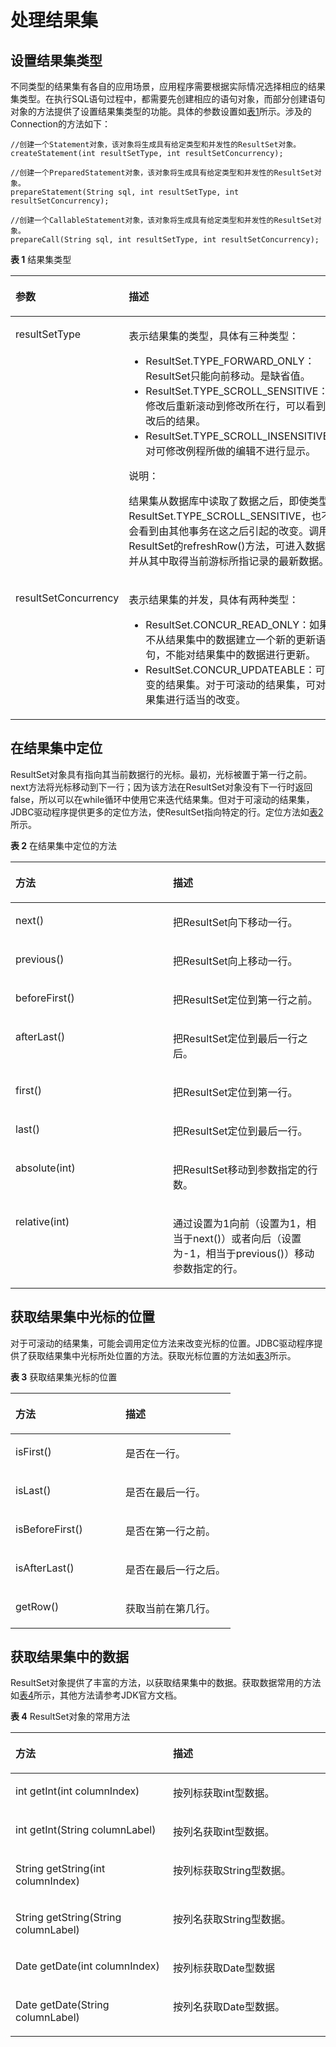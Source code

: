 # 处理结果集<a name="ZH-CN_TOPIC_0289900954"></a>

## 设置结果集类型<a name="zh-cn_topic_0283136621_zh-cn_topic_0237120384_zh-cn_topic_0213179150_zh-cn_topic_0189250321_zh-cn_topic_0059778370_s93cc9b6475b04b76815b70162d174374"></a>

不同类型的结果集有各自的应用场景，应用程序需要根据实际情况选择相应的结果集类型。在执行SQL语句过程中，都需要先创建相应的语句对象，而部分创建语句对象的方法提供了设置结果集类型的功能。具体的参数设置如[表1](#zh-cn_topic_0283136621_zh-cn_topic_0237120384_zh-cn_topic_0213179150_zh-cn_topic_0189250321_zh-cn_topic_0059778370_t600ecae93052471d819154e0f14d8fc3)所示。涉及的Connection的方法如下：

```
//创建一个Statement对象，该对象将生成具有给定类型和并发性的ResultSet对象。
createStatement(int resultSetType, int resultSetConcurrency);

//创建一个PreparedStatement对象，该对象将生成具有给定类型和并发性的ResultSet对象。
prepareStatement(String sql, int resultSetType, int resultSetConcurrency);

//创建一个CallableStatement对象，该对象将生成具有给定类型和并发性的ResultSet对象。
prepareCall(String sql, int resultSetType, int resultSetConcurrency);
```

**表 1**  结果集类型

<a name="zh-cn_topic_0283136621_zh-cn_topic_0237120384_zh-cn_topic_0213179150_zh-cn_topic_0189250321_zh-cn_topic_0059778370_t600ecae93052471d819154e0f14d8fc3"></a>
<table><thead align="left"><tr id="zh-cn_topic_0283136621_zh-cn_topic_0237120384_zh-cn_topic_0213179150_zh-cn_topic_0189250321_zh-cn_topic_0059778370_r7b4a3ec331814e1381971711160beda8"><th class="cellrowborder" valign="top" width="27.339999999999996%" id="mcps1.2.3.1.1"><p id="zh-cn_topic_0283136621_zh-cn_topic_0237120384_zh-cn_topic_0213179150_zh-cn_topic_0189250321_zh-cn_topic_0059778370_a4329bfe9229547ccb9cfa29f7dce0a1a"><a name="zh-cn_topic_0283136621_zh-cn_topic_0237120384_zh-cn_topic_0213179150_zh-cn_topic_0189250321_zh-cn_topic_0059778370_a4329bfe9229547ccb9cfa29f7dce0a1a"></a><a name="zh-cn_topic_0283136621_zh-cn_topic_0237120384_zh-cn_topic_0213179150_zh-cn_topic_0189250321_zh-cn_topic_0059778370_a4329bfe9229547ccb9cfa29f7dce0a1a"></a>参数</p>
</th>
<th class="cellrowborder" valign="top" width="72.66%" id="mcps1.2.3.1.2"><p id="zh-cn_topic_0283136621_zh-cn_topic_0237120384_zh-cn_topic_0213179150_zh-cn_topic_0189250321_zh-cn_topic_0059778370_ab17f8305261c40d48000b1b5d764b536"><a name="zh-cn_topic_0283136621_zh-cn_topic_0237120384_zh-cn_topic_0213179150_zh-cn_topic_0189250321_zh-cn_topic_0059778370_ab17f8305261c40d48000b1b5d764b536"></a><a name="zh-cn_topic_0283136621_zh-cn_topic_0237120384_zh-cn_topic_0213179150_zh-cn_topic_0189250321_zh-cn_topic_0059778370_ab17f8305261c40d48000b1b5d764b536"></a>描述</p>
</th>
</tr>
</thead>
<tbody><tr id="zh-cn_topic_0283136621_zh-cn_topic_0237120384_zh-cn_topic_0213179150_zh-cn_topic_0189250321_zh-cn_topic_0059778370_r328d9beaf4fe43f1a178a1a8377d85bd"><td class="cellrowborder" valign="top" width="27.339999999999996%" headers="mcps1.2.3.1.1 "><p id="zh-cn_topic_0283136621_zh-cn_topic_0237120384_zh-cn_topic_0213179150_zh-cn_topic_0189250321_zh-cn_topic_0059778370_a4ee7895a074547779a13df1729b67212"><a name="zh-cn_topic_0283136621_zh-cn_topic_0237120384_zh-cn_topic_0213179150_zh-cn_topic_0189250321_zh-cn_topic_0059778370_a4ee7895a074547779a13df1729b67212"></a><a name="zh-cn_topic_0283136621_zh-cn_topic_0237120384_zh-cn_topic_0213179150_zh-cn_topic_0189250321_zh-cn_topic_0059778370_a4ee7895a074547779a13df1729b67212"></a>resultSetType</p>
</td>
<td class="cellrowborder" valign="top" width="72.66%" headers="mcps1.2.3.1.2 "><p id="zh-cn_topic_0283136621_zh-cn_topic_0237120384_zh-cn_topic_0213179150_zh-cn_topic_0189250321_zh-cn_topic_0059778370_a85c680e5080f4f6bbdfde169527811d8"><a name="zh-cn_topic_0283136621_zh-cn_topic_0237120384_zh-cn_topic_0213179150_zh-cn_topic_0189250321_zh-cn_topic_0059778370_a85c680e5080f4f6bbdfde169527811d8"></a><a name="zh-cn_topic_0283136621_zh-cn_topic_0237120384_zh-cn_topic_0213179150_zh-cn_topic_0189250321_zh-cn_topic_0059778370_a85c680e5080f4f6bbdfde169527811d8"></a>表示结果集的类型，具体有三种类型：</p>
<a name="zh-cn_topic_0283136621_zh-cn_topic_0237120384_zh-cn_topic_0213179150_zh-cn_topic_0189250321_zh-cn_topic_0059778370_u8cad86b9555240d88a83bccc73342f6c"></a><a name="zh-cn_topic_0283136621_zh-cn_topic_0237120384_zh-cn_topic_0213179150_zh-cn_topic_0189250321_zh-cn_topic_0059778370_u8cad86b9555240d88a83bccc73342f6c"></a><ul id="zh-cn_topic_0283136621_zh-cn_topic_0237120384_zh-cn_topic_0213179150_zh-cn_topic_0189250321_zh-cn_topic_0059778370_u8cad86b9555240d88a83bccc73342f6c"><li>ResultSet.TYPE_FORWARD_ONLY：ResultSet只能向前移动。是缺省值。</li><li>ResultSet.TYPE_SCROLL_SENSITIVE：在修改后重新滚动到修改所在行，可以看到修改后的结果。</li><li>ResultSet.TYPE_SCROLL_INSENSITIVE：对可修改例程所做的编辑不进行显示。</li></ul>
<div class="note" id="zh-cn_topic_0283136621_zh-cn_topic_0237120384_zh-cn_topic_0213179150_zh-cn_topic_0189250321_zh-cn_topic_0059778370_n000b163e08a44190b9b2a1cf1f178d6f"><a name="zh-cn_topic_0283136621_zh-cn_topic_0237120384_zh-cn_topic_0213179150_zh-cn_topic_0189250321_zh-cn_topic_0059778370_n000b163e08a44190b9b2a1cf1f178d6f"></a><a name="zh-cn_topic_0283136621_zh-cn_topic_0237120384_zh-cn_topic_0213179150_zh-cn_topic_0189250321_zh-cn_topic_0059778370_n000b163e08a44190b9b2a1cf1f178d6f"></a><span class="notetitle"> 说明： </span><div class="notebody"><p id="zh-cn_topic_0283136621_zh-cn_topic_0237120384_zh-cn_topic_0213179150_zh-cn_topic_0189250321_zh-cn_topic_0059778370_ae2f5d58718f24e80b1fcc782c40787d6"><a name="zh-cn_topic_0283136621_zh-cn_topic_0237120384_zh-cn_topic_0213179150_zh-cn_topic_0189250321_zh-cn_topic_0059778370_ae2f5d58718f24e80b1fcc782c40787d6"></a><a name="zh-cn_topic_0283136621_zh-cn_topic_0237120384_zh-cn_topic_0213179150_zh-cn_topic_0189250321_zh-cn_topic_0059778370_ae2f5d58718f24e80b1fcc782c40787d6"></a>结果集从数据库中读取了数据之后，即使类型是ResultSet.TYPE_SCROLL_SENSITIVE，也不会看到由其他事务在这之后引起的改变。调用ResultSet的refreshRow()方法，可进入数据库并从其中取得当前游标所指记录的最新数据。</p>
</div></div>
</td>
</tr>
<tr id="zh-cn_topic_0283136621_zh-cn_topic_0237120384_zh-cn_topic_0213179150_zh-cn_topic_0189250321_zh-cn_topic_0059778370_rca72633e28324d0b9715d046cc567f48"><td class="cellrowborder" valign="top" width="27.339999999999996%" headers="mcps1.2.3.1.1 "><p id="zh-cn_topic_0283136621_zh-cn_topic_0237120384_zh-cn_topic_0213179150_zh-cn_topic_0189250321_zh-cn_topic_0059778370_aa34678a38d3e44118f9e6bed93bc9e47"><a name="zh-cn_topic_0283136621_zh-cn_topic_0237120384_zh-cn_topic_0213179150_zh-cn_topic_0189250321_zh-cn_topic_0059778370_aa34678a38d3e44118f9e6bed93bc9e47"></a><a name="zh-cn_topic_0283136621_zh-cn_topic_0237120384_zh-cn_topic_0213179150_zh-cn_topic_0189250321_zh-cn_topic_0059778370_aa34678a38d3e44118f9e6bed93bc9e47"></a>resultSetConcurrency</p>
</td>
<td class="cellrowborder" valign="top" width="72.66%" headers="mcps1.2.3.1.2 "><p id="zh-cn_topic_0283136621_zh-cn_topic_0237120384_zh-cn_topic_0213179150_zh-cn_topic_0189250321_zh-cn_topic_0059778370_ae57df2aca96e4274942f16168f50140a"><a name="zh-cn_topic_0283136621_zh-cn_topic_0237120384_zh-cn_topic_0213179150_zh-cn_topic_0189250321_zh-cn_topic_0059778370_ae57df2aca96e4274942f16168f50140a"></a><a name="zh-cn_topic_0283136621_zh-cn_topic_0237120384_zh-cn_topic_0213179150_zh-cn_topic_0189250321_zh-cn_topic_0059778370_ae57df2aca96e4274942f16168f50140a"></a>表示结果集的并发，具体有两种类型：</p>
<a name="zh-cn_topic_0283136621_zh-cn_topic_0237120384_zh-cn_topic_0213179150_zh-cn_topic_0189250321_zh-cn_topic_0059778370_ue5a637db261d41b0bca3f1668c8dfcc6"></a><a name="zh-cn_topic_0283136621_zh-cn_topic_0237120384_zh-cn_topic_0213179150_zh-cn_topic_0189250321_zh-cn_topic_0059778370_ue5a637db261d41b0bca3f1668c8dfcc6"></a><ul id="zh-cn_topic_0283136621_zh-cn_topic_0237120384_zh-cn_topic_0213179150_zh-cn_topic_0189250321_zh-cn_topic_0059778370_ue5a637db261d41b0bca3f1668c8dfcc6"><li>ResultSet.CONCUR_READ_ONLY：如果不从结果集中的数据建立一个新的更新语句，不能对结果集中的数据进行更新。</li><li>ResultSet.CONCUR_UPDATEABLE：可改变的结果集。对于可滚动的结果集，可对结果集进行适当的改变。</li></ul>
</td>
</tr>
</tbody>
</table>

## 在结果集中定位<a name="zh-cn_topic_0283136621_zh-cn_topic_0237120384_zh-cn_topic_0213179150_zh-cn_topic_0189250321_zh-cn_topic_0059778370_sceaee6e4a6464bf8929d3f5dea5360dc"></a>

ResultSet对象具有指向其当前数据行的光标。最初，光标被置于第一行之前。next方法将光标移动到下一行；因为该方法在ResultSet对象没有下一行时返回false，所以可以在while循环中使用它来迭代结果集。但对于可滚动的结果集，JDBC驱动程序提供更多的定位方法，使ResultSet指向特定的行。定位方法如[表2](#zh-cn_topic_0283136621_zh-cn_topic_0237120384_zh-cn_topic_0213179150_zh-cn_topic_0189250321_zh-cn_topic_0059778370_t0e427b4d1b1f4d67899fac4ad3df1049)所示。

**表 2**  在结果集中定位的方法

<a name="zh-cn_topic_0283136621_zh-cn_topic_0237120384_zh-cn_topic_0213179150_zh-cn_topic_0189250321_zh-cn_topic_0059778370_t0e427b4d1b1f4d67899fac4ad3df1049"></a>
<table><thead align="left"><tr id="zh-cn_topic_0283136621_zh-cn_topic_0237120384_zh-cn_topic_0213179150_zh-cn_topic_0189250321_zh-cn_topic_0059778370_r17a9962cecb544b9b8c6a8cd81c6915c"><th class="cellrowborder" valign="top" width="50%" id="mcps1.2.3.1.1"><p id="zh-cn_topic_0283136621_zh-cn_topic_0237120384_zh-cn_topic_0213179150_zh-cn_topic_0189250321_zh-cn_topic_0059778370_a109e4abb3fc3452d8fb164d41f64584f"><a name="zh-cn_topic_0283136621_zh-cn_topic_0237120384_zh-cn_topic_0213179150_zh-cn_topic_0189250321_zh-cn_topic_0059778370_a109e4abb3fc3452d8fb164d41f64584f"></a><a name="zh-cn_topic_0283136621_zh-cn_topic_0237120384_zh-cn_topic_0213179150_zh-cn_topic_0189250321_zh-cn_topic_0059778370_a109e4abb3fc3452d8fb164d41f64584f"></a>方法</p>
</th>
<th class="cellrowborder" valign="top" width="50%" id="mcps1.2.3.1.2"><p id="zh-cn_topic_0283136621_zh-cn_topic_0237120384_zh-cn_topic_0213179150_zh-cn_topic_0189250321_zh-cn_topic_0059778370_a82e1d80b4d6a4b04a38690af4197abee"><a name="zh-cn_topic_0283136621_zh-cn_topic_0237120384_zh-cn_topic_0213179150_zh-cn_topic_0189250321_zh-cn_topic_0059778370_a82e1d80b4d6a4b04a38690af4197abee"></a><a name="zh-cn_topic_0283136621_zh-cn_topic_0237120384_zh-cn_topic_0213179150_zh-cn_topic_0189250321_zh-cn_topic_0059778370_a82e1d80b4d6a4b04a38690af4197abee"></a>描述</p>
</th>
</tr>
</thead>
<tbody><tr id="zh-cn_topic_0283136621_zh-cn_topic_0237120384_zh-cn_topic_0213179150_zh-cn_topic_0189250321_zh-cn_topic_0059778370_r6a00f2ad696c44ae9efb3b90dbb589c9"><td class="cellrowborder" valign="top" width="50%" headers="mcps1.2.3.1.1 "><p id="zh-cn_topic_0283136621_zh-cn_topic_0237120384_zh-cn_topic_0213179150_zh-cn_topic_0189250321_zh-cn_topic_0059778370_a6823265574f34f6c92cbd8a69745e174"><a name="zh-cn_topic_0283136621_zh-cn_topic_0237120384_zh-cn_topic_0213179150_zh-cn_topic_0189250321_zh-cn_topic_0059778370_a6823265574f34f6c92cbd8a69745e174"></a><a name="zh-cn_topic_0283136621_zh-cn_topic_0237120384_zh-cn_topic_0213179150_zh-cn_topic_0189250321_zh-cn_topic_0059778370_a6823265574f34f6c92cbd8a69745e174"></a>next()</p>
</td>
<td class="cellrowborder" valign="top" width="50%" headers="mcps1.2.3.1.2 "><p id="zh-cn_topic_0283136621_zh-cn_topic_0237120384_zh-cn_topic_0213179150_zh-cn_topic_0189250321_zh-cn_topic_0059778370_a4410f65ee1ae4ed4ad1cf233716a4929"><a name="zh-cn_topic_0283136621_zh-cn_topic_0237120384_zh-cn_topic_0213179150_zh-cn_topic_0189250321_zh-cn_topic_0059778370_a4410f65ee1ae4ed4ad1cf233716a4929"></a><a name="zh-cn_topic_0283136621_zh-cn_topic_0237120384_zh-cn_topic_0213179150_zh-cn_topic_0189250321_zh-cn_topic_0059778370_a4410f65ee1ae4ed4ad1cf233716a4929"></a>把ResultSet向下移动一行。</p>
</td>
</tr>
<tr id="zh-cn_topic_0283136621_zh-cn_topic_0237120384_zh-cn_topic_0213179150_zh-cn_topic_0189250321_zh-cn_topic_0059778370_r10b1945377754bbba1671d812e863d11"><td class="cellrowborder" valign="top" width="50%" headers="mcps1.2.3.1.1 "><p id="zh-cn_topic_0283136621_zh-cn_topic_0237120384_zh-cn_topic_0213179150_zh-cn_topic_0189250321_zh-cn_topic_0059778370_a775789d5dc7f48e09bf3fac8ee035cc5"><a name="zh-cn_topic_0283136621_zh-cn_topic_0237120384_zh-cn_topic_0213179150_zh-cn_topic_0189250321_zh-cn_topic_0059778370_a775789d5dc7f48e09bf3fac8ee035cc5"></a><a name="zh-cn_topic_0283136621_zh-cn_topic_0237120384_zh-cn_topic_0213179150_zh-cn_topic_0189250321_zh-cn_topic_0059778370_a775789d5dc7f48e09bf3fac8ee035cc5"></a>previous()</p>
</td>
<td class="cellrowborder" valign="top" width="50%" headers="mcps1.2.3.1.2 "><p id="zh-cn_topic_0283136621_zh-cn_topic_0237120384_zh-cn_topic_0213179150_zh-cn_topic_0189250321_zh-cn_topic_0059778370_a5dde57f23f184622b500515eaacc5e12"><a name="zh-cn_topic_0283136621_zh-cn_topic_0237120384_zh-cn_topic_0213179150_zh-cn_topic_0189250321_zh-cn_topic_0059778370_a5dde57f23f184622b500515eaacc5e12"></a><a name="zh-cn_topic_0283136621_zh-cn_topic_0237120384_zh-cn_topic_0213179150_zh-cn_topic_0189250321_zh-cn_topic_0059778370_a5dde57f23f184622b500515eaacc5e12"></a>把ResultSet向上移动一行。</p>
</td>
</tr>
<tr id="zh-cn_topic_0283136621_zh-cn_topic_0237120384_zh-cn_topic_0213179150_zh-cn_topic_0189250321_zh-cn_topic_0059778370_r7ec40ce0cfb34fdf9da9e52087172f7a"><td class="cellrowborder" valign="top" width="50%" headers="mcps1.2.3.1.1 "><p id="zh-cn_topic_0283136621_zh-cn_topic_0237120384_zh-cn_topic_0213179150_zh-cn_topic_0189250321_zh-cn_topic_0059778370_aea52737ea6d444f583274fc848e19c9d"><a name="zh-cn_topic_0283136621_zh-cn_topic_0237120384_zh-cn_topic_0213179150_zh-cn_topic_0189250321_zh-cn_topic_0059778370_aea52737ea6d444f583274fc848e19c9d"></a><a name="zh-cn_topic_0283136621_zh-cn_topic_0237120384_zh-cn_topic_0213179150_zh-cn_topic_0189250321_zh-cn_topic_0059778370_aea52737ea6d444f583274fc848e19c9d"></a>beforeFirst()</p>
</td>
<td class="cellrowborder" valign="top" width="50%" headers="mcps1.2.3.1.2 "><p id="zh-cn_topic_0283136621_zh-cn_topic_0237120384_zh-cn_topic_0213179150_zh-cn_topic_0189250321_zh-cn_topic_0059778370_a7f6a354b3d4c493ea02276574982dbee"><a name="zh-cn_topic_0283136621_zh-cn_topic_0237120384_zh-cn_topic_0213179150_zh-cn_topic_0189250321_zh-cn_topic_0059778370_a7f6a354b3d4c493ea02276574982dbee"></a><a name="zh-cn_topic_0283136621_zh-cn_topic_0237120384_zh-cn_topic_0213179150_zh-cn_topic_0189250321_zh-cn_topic_0059778370_a7f6a354b3d4c493ea02276574982dbee"></a>把ResultSet定位到第一行之前。</p>
</td>
</tr>
<tr id="zh-cn_topic_0283136621_zh-cn_topic_0237120384_zh-cn_topic_0213179150_zh-cn_topic_0189250321_zh-cn_topic_0059778370_r5f1bfc550e6f439aa4ff65a1821e5a70"><td class="cellrowborder" valign="top" width="50%" headers="mcps1.2.3.1.1 "><p id="zh-cn_topic_0283136621_zh-cn_topic_0237120384_zh-cn_topic_0213179150_zh-cn_topic_0189250321_zh-cn_topic_0059778370_aea42a3f499c44098b9072cce33087f30"><a name="zh-cn_topic_0283136621_zh-cn_topic_0237120384_zh-cn_topic_0213179150_zh-cn_topic_0189250321_zh-cn_topic_0059778370_aea42a3f499c44098b9072cce33087f30"></a><a name="zh-cn_topic_0283136621_zh-cn_topic_0237120384_zh-cn_topic_0213179150_zh-cn_topic_0189250321_zh-cn_topic_0059778370_aea42a3f499c44098b9072cce33087f30"></a>afterLast()</p>
</td>
<td class="cellrowborder" valign="top" width="50%" headers="mcps1.2.3.1.2 "><p id="zh-cn_topic_0283136621_zh-cn_topic_0237120384_zh-cn_topic_0213179150_zh-cn_topic_0189250321_zh-cn_topic_0059778370_a8f8844c3bbaa4c6b96562280d511eab9"><a name="zh-cn_topic_0283136621_zh-cn_topic_0237120384_zh-cn_topic_0213179150_zh-cn_topic_0189250321_zh-cn_topic_0059778370_a8f8844c3bbaa4c6b96562280d511eab9"></a><a name="zh-cn_topic_0283136621_zh-cn_topic_0237120384_zh-cn_topic_0213179150_zh-cn_topic_0189250321_zh-cn_topic_0059778370_a8f8844c3bbaa4c6b96562280d511eab9"></a>把ResultSet定位到最后一行之后。</p>
</td>
</tr>
<tr id="zh-cn_topic_0283136621_zh-cn_topic_0237120384_zh-cn_topic_0213179150_zh-cn_topic_0189250321_zh-cn_topic_0059778370_r683366ad571642f38a653a9f6afe8161"><td class="cellrowborder" valign="top" width="50%" headers="mcps1.2.3.1.1 "><p id="zh-cn_topic_0283136621_zh-cn_topic_0237120384_zh-cn_topic_0213179150_zh-cn_topic_0189250321_zh-cn_topic_0059778370_a26248b12c4214a1fb7708abe7842f33e"><a name="zh-cn_topic_0283136621_zh-cn_topic_0237120384_zh-cn_topic_0213179150_zh-cn_topic_0189250321_zh-cn_topic_0059778370_a26248b12c4214a1fb7708abe7842f33e"></a><a name="zh-cn_topic_0283136621_zh-cn_topic_0237120384_zh-cn_topic_0213179150_zh-cn_topic_0189250321_zh-cn_topic_0059778370_a26248b12c4214a1fb7708abe7842f33e"></a>first()</p>
</td>
<td class="cellrowborder" valign="top" width="50%" headers="mcps1.2.3.1.2 "><p id="zh-cn_topic_0283136621_zh-cn_topic_0237120384_zh-cn_topic_0213179150_zh-cn_topic_0189250321_zh-cn_topic_0059778370_a85d33eed9df1455787c024f82ccb4602"><a name="zh-cn_topic_0283136621_zh-cn_topic_0237120384_zh-cn_topic_0213179150_zh-cn_topic_0189250321_zh-cn_topic_0059778370_a85d33eed9df1455787c024f82ccb4602"></a><a name="zh-cn_topic_0283136621_zh-cn_topic_0237120384_zh-cn_topic_0213179150_zh-cn_topic_0189250321_zh-cn_topic_0059778370_a85d33eed9df1455787c024f82ccb4602"></a>把ResultSet定位到第一行。</p>
</td>
</tr>
<tr id="zh-cn_topic_0283136621_zh-cn_topic_0237120384_zh-cn_topic_0213179150_zh-cn_topic_0189250321_zh-cn_topic_0059778370_re83e83db320b4a52a1b695e71b6d36a9"><td class="cellrowborder" valign="top" width="50%" headers="mcps1.2.3.1.1 "><p id="zh-cn_topic_0283136621_zh-cn_topic_0237120384_zh-cn_topic_0213179150_zh-cn_topic_0189250321_zh-cn_topic_0059778370_a390a6d6742fe421eb3155e8bda5350ea"><a name="zh-cn_topic_0283136621_zh-cn_topic_0237120384_zh-cn_topic_0213179150_zh-cn_topic_0189250321_zh-cn_topic_0059778370_a390a6d6742fe421eb3155e8bda5350ea"></a><a name="zh-cn_topic_0283136621_zh-cn_topic_0237120384_zh-cn_topic_0213179150_zh-cn_topic_0189250321_zh-cn_topic_0059778370_a390a6d6742fe421eb3155e8bda5350ea"></a>last()</p>
</td>
<td class="cellrowborder" valign="top" width="50%" headers="mcps1.2.3.1.2 "><p id="zh-cn_topic_0283136621_zh-cn_topic_0237120384_zh-cn_topic_0213179150_zh-cn_topic_0189250321_zh-cn_topic_0059778370_ab0bc6da78fac4ad7af57f5441c58e160"><a name="zh-cn_topic_0283136621_zh-cn_topic_0237120384_zh-cn_topic_0213179150_zh-cn_topic_0189250321_zh-cn_topic_0059778370_ab0bc6da78fac4ad7af57f5441c58e160"></a><a name="zh-cn_topic_0283136621_zh-cn_topic_0237120384_zh-cn_topic_0213179150_zh-cn_topic_0189250321_zh-cn_topic_0059778370_ab0bc6da78fac4ad7af57f5441c58e160"></a>把ResultSet定位到最后一行。</p>
</td>
</tr>
<tr id="zh-cn_topic_0283136621_zh-cn_topic_0237120384_zh-cn_topic_0213179150_zh-cn_topic_0189250321_zh-cn_topic_0059778370_r1c09c1086a7d4457b50001b5746775ca"><td class="cellrowborder" valign="top" width="50%" headers="mcps1.2.3.1.1 "><p id="zh-cn_topic_0283136621_zh-cn_topic_0237120384_zh-cn_topic_0213179150_zh-cn_topic_0189250321_zh-cn_topic_0059778370_a66323118de654979a72b430f6a0a1ff2"><a name="zh-cn_topic_0283136621_zh-cn_topic_0237120384_zh-cn_topic_0213179150_zh-cn_topic_0189250321_zh-cn_topic_0059778370_a66323118de654979a72b430f6a0a1ff2"></a><a name="zh-cn_topic_0283136621_zh-cn_topic_0237120384_zh-cn_topic_0213179150_zh-cn_topic_0189250321_zh-cn_topic_0059778370_a66323118de654979a72b430f6a0a1ff2"></a>absolute(int)</p>
</td>
<td class="cellrowborder" valign="top" width="50%" headers="mcps1.2.3.1.2 "><p id="zh-cn_topic_0283136621_zh-cn_topic_0237120384_zh-cn_topic_0213179150_zh-cn_topic_0189250321_zh-cn_topic_0059778370_a580f9c69941042b59117870541d7dee7"><a name="zh-cn_topic_0283136621_zh-cn_topic_0237120384_zh-cn_topic_0213179150_zh-cn_topic_0189250321_zh-cn_topic_0059778370_a580f9c69941042b59117870541d7dee7"></a><a name="zh-cn_topic_0283136621_zh-cn_topic_0237120384_zh-cn_topic_0213179150_zh-cn_topic_0189250321_zh-cn_topic_0059778370_a580f9c69941042b59117870541d7dee7"></a>把ResultSet移动到参数指定的行数。</p>
</td>
</tr>
<tr id="zh-cn_topic_0283136621_zh-cn_topic_0237120384_zh-cn_topic_0213179150_zh-cn_topic_0189250321_zh-cn_topic_0059778370_r3916ee866c2c4781bf982c4f3d75b81e"><td class="cellrowborder" valign="top" width="50%" headers="mcps1.2.3.1.1 "><p id="zh-cn_topic_0283136621_zh-cn_topic_0237120384_zh-cn_topic_0213179150_zh-cn_topic_0189250321_zh-cn_topic_0059778370_a20d775e211144decbc6cb360d65853ee"><a name="zh-cn_topic_0283136621_zh-cn_topic_0237120384_zh-cn_topic_0213179150_zh-cn_topic_0189250321_zh-cn_topic_0059778370_a20d775e211144decbc6cb360d65853ee"></a><a name="zh-cn_topic_0283136621_zh-cn_topic_0237120384_zh-cn_topic_0213179150_zh-cn_topic_0189250321_zh-cn_topic_0059778370_a20d775e211144decbc6cb360d65853ee"></a>relative(int)</p>
</td>
<td class="cellrowborder" valign="top" width="50%" headers="mcps1.2.3.1.2 "><p id="zh-cn_topic_0283136621_zh-cn_topic_0237120384_zh-cn_topic_0213179150_zh-cn_topic_0189250321_zh-cn_topic_0059778370_a0ea53a4f8e7b4bce84c3ef1ba31337da"><a name="zh-cn_topic_0283136621_zh-cn_topic_0237120384_zh-cn_topic_0213179150_zh-cn_topic_0189250321_zh-cn_topic_0059778370_a0ea53a4f8e7b4bce84c3ef1ba31337da"></a><a name="zh-cn_topic_0283136621_zh-cn_topic_0237120384_zh-cn_topic_0213179150_zh-cn_topic_0189250321_zh-cn_topic_0059778370_a0ea53a4f8e7b4bce84c3ef1ba31337da"></a>通过设置为1向前（设置为1，相当于next()）或者向后（设置为-1，相当于previous()）移动参数指定的行。</p>
</td>
</tr>
</tbody>
</table>

## 获取结果集中光标的位置<a name="zh-cn_topic_0283136621_zh-cn_topic_0237120384_zh-cn_topic_0213179150_zh-cn_topic_0189250321_zh-cn_topic_0059778370_s10bf3d31a8fe49c2ae85af2fe9ff9d2d"></a>

对于可滚动的结果集，可能会调用定位方法来改变光标的位置。JDBC驱动程序提供了获取结果集中光标所处位置的方法。获取光标位置的方法如[表3](#zh-cn_topic_0283136621_zh-cn_topic_0237120384_zh-cn_topic_0213179150_zh-cn_topic_0189250321_zh-cn_topic_0059778370_tfc10dffc5995480281e8065b4b03d370)所示。

**表 3**  获取结果集光标的位置

<a name="zh-cn_topic_0283136621_zh-cn_topic_0237120384_zh-cn_topic_0213179150_zh-cn_topic_0189250321_zh-cn_topic_0059778370_tfc10dffc5995480281e8065b4b03d370"></a>
<table><thead align="left"><tr id="zh-cn_topic_0283136621_zh-cn_topic_0237120384_zh-cn_topic_0213179150_zh-cn_topic_0189250321_zh-cn_topic_0059778370_rfa177505a62e4400b336f41a9123021c"><th class="cellrowborder" valign="top" width="50%" id="mcps1.2.3.1.1"><p id="zh-cn_topic_0283136621_zh-cn_topic_0237120384_zh-cn_topic_0213179150_zh-cn_topic_0189250321_zh-cn_topic_0059778370_a59a46ab0b7c541298b4c1d5077b1bcd1"><a name="zh-cn_topic_0283136621_zh-cn_topic_0237120384_zh-cn_topic_0213179150_zh-cn_topic_0189250321_zh-cn_topic_0059778370_a59a46ab0b7c541298b4c1d5077b1bcd1"></a><a name="zh-cn_topic_0283136621_zh-cn_topic_0237120384_zh-cn_topic_0213179150_zh-cn_topic_0189250321_zh-cn_topic_0059778370_a59a46ab0b7c541298b4c1d5077b1bcd1"></a>方法</p>
</th>
<th class="cellrowborder" valign="top" width="50%" id="mcps1.2.3.1.2"><p id="zh-cn_topic_0283136621_zh-cn_topic_0237120384_zh-cn_topic_0213179150_zh-cn_topic_0189250321_zh-cn_topic_0059778370_a0f873a7e0e3d493a9f416ab1dcef0b7d"><a name="zh-cn_topic_0283136621_zh-cn_topic_0237120384_zh-cn_topic_0213179150_zh-cn_topic_0189250321_zh-cn_topic_0059778370_a0f873a7e0e3d493a9f416ab1dcef0b7d"></a><a name="zh-cn_topic_0283136621_zh-cn_topic_0237120384_zh-cn_topic_0213179150_zh-cn_topic_0189250321_zh-cn_topic_0059778370_a0f873a7e0e3d493a9f416ab1dcef0b7d"></a>描述</p>
</th>
</tr>
</thead>
<tbody><tr id="zh-cn_topic_0283136621_zh-cn_topic_0237120384_zh-cn_topic_0213179150_zh-cn_topic_0189250321_zh-cn_topic_0059778370_ra05d5ffe9bad4653ad7320c3c308cc40"><td class="cellrowborder" valign="top" width="50%" headers="mcps1.2.3.1.1 "><p id="zh-cn_topic_0283136621_zh-cn_topic_0237120384_zh-cn_topic_0213179150_zh-cn_topic_0189250321_zh-cn_topic_0059778370_a7af0192c0cc84ca4a20c9f40b1927257"><a name="zh-cn_topic_0283136621_zh-cn_topic_0237120384_zh-cn_topic_0213179150_zh-cn_topic_0189250321_zh-cn_topic_0059778370_a7af0192c0cc84ca4a20c9f40b1927257"></a><a name="zh-cn_topic_0283136621_zh-cn_topic_0237120384_zh-cn_topic_0213179150_zh-cn_topic_0189250321_zh-cn_topic_0059778370_a7af0192c0cc84ca4a20c9f40b1927257"></a>isFirst()</p>
</td>
<td class="cellrowborder" valign="top" width="50%" headers="mcps1.2.3.1.2 "><p id="zh-cn_topic_0283136621_zh-cn_topic_0237120384_zh-cn_topic_0213179150_zh-cn_topic_0189250321_zh-cn_topic_0059778370_a2a83aeafba6149c292e5691c1aba3db5"><a name="zh-cn_topic_0283136621_zh-cn_topic_0237120384_zh-cn_topic_0213179150_zh-cn_topic_0189250321_zh-cn_topic_0059778370_a2a83aeafba6149c292e5691c1aba3db5"></a><a name="zh-cn_topic_0283136621_zh-cn_topic_0237120384_zh-cn_topic_0213179150_zh-cn_topic_0189250321_zh-cn_topic_0059778370_a2a83aeafba6149c292e5691c1aba3db5"></a>是否在一行。</p>
</td>
</tr>
<tr id="zh-cn_topic_0283136621_zh-cn_topic_0237120384_zh-cn_topic_0213179150_zh-cn_topic_0189250321_zh-cn_topic_0059778370_r63fd4525b9924ce98218dcaea4469abf"><td class="cellrowborder" valign="top" width="50%" headers="mcps1.2.3.1.1 "><p id="zh-cn_topic_0283136621_zh-cn_topic_0237120384_zh-cn_topic_0213179150_zh-cn_topic_0189250321_zh-cn_topic_0059778370_a5d238246246c42e39ca20e6b996ed8c8"><a name="zh-cn_topic_0283136621_zh-cn_topic_0237120384_zh-cn_topic_0213179150_zh-cn_topic_0189250321_zh-cn_topic_0059778370_a5d238246246c42e39ca20e6b996ed8c8"></a><a name="zh-cn_topic_0283136621_zh-cn_topic_0237120384_zh-cn_topic_0213179150_zh-cn_topic_0189250321_zh-cn_topic_0059778370_a5d238246246c42e39ca20e6b996ed8c8"></a>isLast()</p>
</td>
<td class="cellrowborder" valign="top" width="50%" headers="mcps1.2.3.1.2 "><p id="zh-cn_topic_0283136621_zh-cn_topic_0237120384_zh-cn_topic_0213179150_zh-cn_topic_0189250321_zh-cn_topic_0059778370_a2f343d6fcb2a484fa429a2113c70dc74"><a name="zh-cn_topic_0283136621_zh-cn_topic_0237120384_zh-cn_topic_0213179150_zh-cn_topic_0189250321_zh-cn_topic_0059778370_a2f343d6fcb2a484fa429a2113c70dc74"></a><a name="zh-cn_topic_0283136621_zh-cn_topic_0237120384_zh-cn_topic_0213179150_zh-cn_topic_0189250321_zh-cn_topic_0059778370_a2f343d6fcb2a484fa429a2113c70dc74"></a>是否在最后一行。</p>
</td>
</tr>
<tr id="zh-cn_topic_0283136621_zh-cn_topic_0237120384_zh-cn_topic_0213179150_zh-cn_topic_0189250321_zh-cn_topic_0059778370_rd28813486f184570938a0685ec327eb7"><td class="cellrowborder" valign="top" width="50%" headers="mcps1.2.3.1.1 "><p id="zh-cn_topic_0283136621_zh-cn_topic_0237120384_zh-cn_topic_0213179150_zh-cn_topic_0189250321_zh-cn_topic_0059778370_a89df4d9e0cee400f9b6490376747b542"><a name="zh-cn_topic_0283136621_zh-cn_topic_0237120384_zh-cn_topic_0213179150_zh-cn_topic_0189250321_zh-cn_topic_0059778370_a89df4d9e0cee400f9b6490376747b542"></a><a name="zh-cn_topic_0283136621_zh-cn_topic_0237120384_zh-cn_topic_0213179150_zh-cn_topic_0189250321_zh-cn_topic_0059778370_a89df4d9e0cee400f9b6490376747b542"></a>isBeforeFirst()</p>
</td>
<td class="cellrowborder" valign="top" width="50%" headers="mcps1.2.3.1.2 "><p id="zh-cn_topic_0283136621_zh-cn_topic_0237120384_zh-cn_topic_0213179150_zh-cn_topic_0189250321_zh-cn_topic_0059778370_aa6bab7e0765f4abf98c2c5605224772b"><a name="zh-cn_topic_0283136621_zh-cn_topic_0237120384_zh-cn_topic_0213179150_zh-cn_topic_0189250321_zh-cn_topic_0059778370_aa6bab7e0765f4abf98c2c5605224772b"></a><a name="zh-cn_topic_0283136621_zh-cn_topic_0237120384_zh-cn_topic_0213179150_zh-cn_topic_0189250321_zh-cn_topic_0059778370_aa6bab7e0765f4abf98c2c5605224772b"></a>是否在第一行之前。</p>
</td>
</tr>
<tr id="zh-cn_topic_0283136621_zh-cn_topic_0237120384_zh-cn_topic_0213179150_zh-cn_topic_0189250321_zh-cn_topic_0059778370_r2ed68fffcbfc4c4f93503ea88feddeaa"><td class="cellrowborder" valign="top" width="50%" headers="mcps1.2.3.1.1 "><p id="zh-cn_topic_0283136621_zh-cn_topic_0237120384_zh-cn_topic_0213179150_zh-cn_topic_0189250321_zh-cn_topic_0059778370_a02948372a8b74a34a3b7f5bbd2eac56e"><a name="zh-cn_topic_0283136621_zh-cn_topic_0237120384_zh-cn_topic_0213179150_zh-cn_topic_0189250321_zh-cn_topic_0059778370_a02948372a8b74a34a3b7f5bbd2eac56e"></a><a name="zh-cn_topic_0283136621_zh-cn_topic_0237120384_zh-cn_topic_0213179150_zh-cn_topic_0189250321_zh-cn_topic_0059778370_a02948372a8b74a34a3b7f5bbd2eac56e"></a>isAfterLast()</p>
</td>
<td class="cellrowborder" valign="top" width="50%" headers="mcps1.2.3.1.2 "><p id="zh-cn_topic_0283136621_zh-cn_topic_0237120384_zh-cn_topic_0213179150_zh-cn_topic_0189250321_zh-cn_topic_0059778370_a89fde6b4588043809c3273f2c7ccc0e8"><a name="zh-cn_topic_0283136621_zh-cn_topic_0237120384_zh-cn_topic_0213179150_zh-cn_topic_0189250321_zh-cn_topic_0059778370_a89fde6b4588043809c3273f2c7ccc0e8"></a><a name="zh-cn_topic_0283136621_zh-cn_topic_0237120384_zh-cn_topic_0213179150_zh-cn_topic_0189250321_zh-cn_topic_0059778370_a89fde6b4588043809c3273f2c7ccc0e8"></a>是否在最后一行之后。</p>
</td>
</tr>
<tr id="zh-cn_topic_0283136621_zh-cn_topic_0237120384_zh-cn_topic_0213179150_zh-cn_topic_0189250321_zh-cn_topic_0059778370_r4e1674f24bc04b9ea344923ece93e3e7"><td class="cellrowborder" valign="top" width="50%" headers="mcps1.2.3.1.1 "><p id="zh-cn_topic_0283136621_zh-cn_topic_0237120384_zh-cn_topic_0213179150_zh-cn_topic_0189250321_zh-cn_topic_0059778370_adfaea8fde5534d3e8697a3ee67de22e5"><a name="zh-cn_topic_0283136621_zh-cn_topic_0237120384_zh-cn_topic_0213179150_zh-cn_topic_0189250321_zh-cn_topic_0059778370_adfaea8fde5534d3e8697a3ee67de22e5"></a><a name="zh-cn_topic_0283136621_zh-cn_topic_0237120384_zh-cn_topic_0213179150_zh-cn_topic_0189250321_zh-cn_topic_0059778370_adfaea8fde5534d3e8697a3ee67de22e5"></a>getRow()</p>
</td>
<td class="cellrowborder" valign="top" width="50%" headers="mcps1.2.3.1.2 "><p id="zh-cn_topic_0283136621_zh-cn_topic_0237120384_zh-cn_topic_0213179150_zh-cn_topic_0189250321_zh-cn_topic_0059778370_a5429187d2db4481b95d2843c4eb94218"><a name="zh-cn_topic_0283136621_zh-cn_topic_0237120384_zh-cn_topic_0213179150_zh-cn_topic_0189250321_zh-cn_topic_0059778370_a5429187d2db4481b95d2843c4eb94218"></a><a name="zh-cn_topic_0283136621_zh-cn_topic_0237120384_zh-cn_topic_0213179150_zh-cn_topic_0189250321_zh-cn_topic_0059778370_a5429187d2db4481b95d2843c4eb94218"></a>获取当前在第几行。</p>
</td>
</tr>
</tbody>
</table>

## 获取结果集中的数据<a name="zh-cn_topic_0283136621_zh-cn_topic_0237120384_zh-cn_topic_0213179150_zh-cn_topic_0189250321_zh-cn_topic_0059778370_scea8b1b96fdb404f931b9a48516a8a98"></a>

ResultSet对象提供了丰富的方法，以获取结果集中的数据。获取数据常用的方法如[表4](#zh-cn_topic_0283136621_zh-cn_topic_0237120384_zh-cn_topic_0213179150_zh-cn_topic_0189250321_zh-cn_topic_0059778370_t92d6c213fa8b403796ae7da7e7cd6c46)所示，其他方法请参考JDK官方文档。

**表 4**  ResultSet对象的常用方法

<a name="zh-cn_topic_0283136621_zh-cn_topic_0237120384_zh-cn_topic_0213179150_zh-cn_topic_0189250321_zh-cn_topic_0059778370_t92d6c213fa8b403796ae7da7e7cd6c46"></a>
<table><thead align="left"><tr id="zh-cn_topic_0283136621_zh-cn_topic_0237120384_zh-cn_topic_0213179150_zh-cn_topic_0189250321_zh-cn_topic_0059778370_rfe6fefa164584554879acf42ffc78647"><th class="cellrowborder" valign="top" width="50%" id="mcps1.2.3.1.1"><p id="zh-cn_topic_0283136621_zh-cn_topic_0237120384_zh-cn_topic_0213179150_zh-cn_topic_0189250321_zh-cn_topic_0059778370_af56686dbe21244a1a19c7130af9bd1e6"><a name="zh-cn_topic_0283136621_zh-cn_topic_0237120384_zh-cn_topic_0213179150_zh-cn_topic_0189250321_zh-cn_topic_0059778370_af56686dbe21244a1a19c7130af9bd1e6"></a><a name="zh-cn_topic_0283136621_zh-cn_topic_0237120384_zh-cn_topic_0213179150_zh-cn_topic_0189250321_zh-cn_topic_0059778370_af56686dbe21244a1a19c7130af9bd1e6"></a>方法</p>
</th>
<th class="cellrowborder" valign="top" width="50%" id="mcps1.2.3.1.2"><p id="zh-cn_topic_0283136621_zh-cn_topic_0237120384_zh-cn_topic_0213179150_zh-cn_topic_0189250321_zh-cn_topic_0059778370_a7a0470e7ebf947a5b38a761422e7dd9d"><a name="zh-cn_topic_0283136621_zh-cn_topic_0237120384_zh-cn_topic_0213179150_zh-cn_topic_0189250321_zh-cn_topic_0059778370_a7a0470e7ebf947a5b38a761422e7dd9d"></a><a name="zh-cn_topic_0283136621_zh-cn_topic_0237120384_zh-cn_topic_0213179150_zh-cn_topic_0189250321_zh-cn_topic_0059778370_a7a0470e7ebf947a5b38a761422e7dd9d"></a>描述</p>
</th>
</tr>
</thead>
<tbody><tr id="zh-cn_topic_0283136621_zh-cn_topic_0237120384_zh-cn_topic_0213179150_zh-cn_topic_0189250321_zh-cn_topic_0059778370_r27a35f47656748dd96e6035142150ff8"><td class="cellrowborder" valign="top" width="50%" headers="mcps1.2.3.1.1 "><p id="zh-cn_topic_0283136621_zh-cn_topic_0237120384_zh-cn_topic_0213179150_zh-cn_topic_0189250321_zh-cn_topic_0059778370_a2ce2b64af28443fba084381d63b2abe9"><a name="zh-cn_topic_0283136621_zh-cn_topic_0237120384_zh-cn_topic_0213179150_zh-cn_topic_0189250321_zh-cn_topic_0059778370_a2ce2b64af28443fba084381d63b2abe9"></a><a name="zh-cn_topic_0283136621_zh-cn_topic_0237120384_zh-cn_topic_0213179150_zh-cn_topic_0189250321_zh-cn_topic_0059778370_a2ce2b64af28443fba084381d63b2abe9"></a>int getInt(int columnIndex)</p>
</td>
<td class="cellrowborder" valign="top" width="50%" headers="mcps1.2.3.1.2 "><p id="zh-cn_topic_0283136621_zh-cn_topic_0237120384_zh-cn_topic_0213179150_zh-cn_topic_0189250321_zh-cn_topic_0059778370_af72526a88594480a9a99377c2fa44fb5"><a name="zh-cn_topic_0283136621_zh-cn_topic_0237120384_zh-cn_topic_0213179150_zh-cn_topic_0189250321_zh-cn_topic_0059778370_af72526a88594480a9a99377c2fa44fb5"></a><a name="zh-cn_topic_0283136621_zh-cn_topic_0237120384_zh-cn_topic_0213179150_zh-cn_topic_0189250321_zh-cn_topic_0059778370_af72526a88594480a9a99377c2fa44fb5"></a>按列标获取int型数据。</p>
</td>
</tr>
<tr id="zh-cn_topic_0283136621_zh-cn_topic_0237120384_zh-cn_topic_0213179150_zh-cn_topic_0189250321_zh-cn_topic_0059778370_ree53511aeb1c41f88b8b5041d9b8d641"><td class="cellrowborder" valign="top" width="50%" headers="mcps1.2.3.1.1 "><p id="zh-cn_topic_0283136621_zh-cn_topic_0237120384_zh-cn_topic_0213179150_zh-cn_topic_0189250321_zh-cn_topic_0059778370_ae66ff90db0e34c4db4f2363efcc343b4"><a name="zh-cn_topic_0283136621_zh-cn_topic_0237120384_zh-cn_topic_0213179150_zh-cn_topic_0189250321_zh-cn_topic_0059778370_ae66ff90db0e34c4db4f2363efcc343b4"></a><a name="zh-cn_topic_0283136621_zh-cn_topic_0237120384_zh-cn_topic_0213179150_zh-cn_topic_0189250321_zh-cn_topic_0059778370_ae66ff90db0e34c4db4f2363efcc343b4"></a>int getInt(String columnLabel)</p>
</td>
<td class="cellrowborder" valign="top" width="50%" headers="mcps1.2.3.1.2 "><p id="zh-cn_topic_0283136621_zh-cn_topic_0237120384_zh-cn_topic_0213179150_zh-cn_topic_0189250321_zh-cn_topic_0059778370_a1ecd9fb4f6234022b2542dc753982d6c"><a name="zh-cn_topic_0283136621_zh-cn_topic_0237120384_zh-cn_topic_0213179150_zh-cn_topic_0189250321_zh-cn_topic_0059778370_a1ecd9fb4f6234022b2542dc753982d6c"></a><a name="zh-cn_topic_0283136621_zh-cn_topic_0237120384_zh-cn_topic_0213179150_zh-cn_topic_0189250321_zh-cn_topic_0059778370_a1ecd9fb4f6234022b2542dc753982d6c"></a>按列名获取int型数据。</p>
</td>
</tr>
<tr id="zh-cn_topic_0283136621_zh-cn_topic_0237120384_zh-cn_topic_0213179150_zh-cn_topic_0189250321_zh-cn_topic_0059778370_rcf8381ee18cc449a921b67a298e43bf2"><td class="cellrowborder" valign="top" width="50%" headers="mcps1.2.3.1.1 "><p id="zh-cn_topic_0283136621_zh-cn_topic_0237120384_zh-cn_topic_0213179150_zh-cn_topic_0189250321_zh-cn_topic_0059778370_a2a5bc9e2be544c6cb5ba464dbcb0b654"><a name="zh-cn_topic_0283136621_zh-cn_topic_0237120384_zh-cn_topic_0213179150_zh-cn_topic_0189250321_zh-cn_topic_0059778370_a2a5bc9e2be544c6cb5ba464dbcb0b654"></a><a name="zh-cn_topic_0283136621_zh-cn_topic_0237120384_zh-cn_topic_0213179150_zh-cn_topic_0189250321_zh-cn_topic_0059778370_a2a5bc9e2be544c6cb5ba464dbcb0b654"></a>String getString(int columnIndex)</p>
</td>
<td class="cellrowborder" valign="top" width="50%" headers="mcps1.2.3.1.2 "><p id="zh-cn_topic_0283136621_zh-cn_topic_0237120384_zh-cn_topic_0213179150_zh-cn_topic_0189250321_zh-cn_topic_0059778370_a55edc0be073e4eed960cceea5f98f59b"><a name="zh-cn_topic_0283136621_zh-cn_topic_0237120384_zh-cn_topic_0213179150_zh-cn_topic_0189250321_zh-cn_topic_0059778370_a55edc0be073e4eed960cceea5f98f59b"></a><a name="zh-cn_topic_0283136621_zh-cn_topic_0237120384_zh-cn_topic_0213179150_zh-cn_topic_0189250321_zh-cn_topic_0059778370_a55edc0be073e4eed960cceea5f98f59b"></a>按列标获取String型数据。</p>
</td>
</tr>
<tr id="zh-cn_topic_0283136621_zh-cn_topic_0237120384_zh-cn_topic_0213179150_zh-cn_topic_0189250321_zh-cn_topic_0059778370_rbc031a71aeb440379d500816e423dae9"><td class="cellrowborder" valign="top" width="50%" headers="mcps1.2.3.1.1 "><p id="zh-cn_topic_0283136621_zh-cn_topic_0237120384_zh-cn_topic_0213179150_zh-cn_topic_0189250321_zh-cn_topic_0059778370_a6919b302642a488b8c5a8525e7289297"><a name="zh-cn_topic_0283136621_zh-cn_topic_0237120384_zh-cn_topic_0213179150_zh-cn_topic_0189250321_zh-cn_topic_0059778370_a6919b302642a488b8c5a8525e7289297"></a><a name="zh-cn_topic_0283136621_zh-cn_topic_0237120384_zh-cn_topic_0213179150_zh-cn_topic_0189250321_zh-cn_topic_0059778370_a6919b302642a488b8c5a8525e7289297"></a>String getString(String columnLabel)</p>
</td>
<td class="cellrowborder" valign="top" width="50%" headers="mcps1.2.3.1.2 "><p id="zh-cn_topic_0283136621_zh-cn_topic_0237120384_zh-cn_topic_0213179150_zh-cn_topic_0189250321_zh-cn_topic_0059778370_a198baed7885b4f0ea73db2b24688d8a9"><a name="zh-cn_topic_0283136621_zh-cn_topic_0237120384_zh-cn_topic_0213179150_zh-cn_topic_0189250321_zh-cn_topic_0059778370_a198baed7885b4f0ea73db2b24688d8a9"></a><a name="zh-cn_topic_0283136621_zh-cn_topic_0237120384_zh-cn_topic_0213179150_zh-cn_topic_0189250321_zh-cn_topic_0059778370_a198baed7885b4f0ea73db2b24688d8a9"></a>按列名获取String型数据。</p>
</td>
</tr>
<tr id="zh-cn_topic_0283136621_zh-cn_topic_0237120384_zh-cn_topic_0213179150_zh-cn_topic_0189250321_zh-cn_topic_0059778370_rc51eab1e26b24f1a87797353b38684fe"><td class="cellrowborder" valign="top" width="50%" headers="mcps1.2.3.1.1 "><p id="zh-cn_topic_0283136621_zh-cn_topic_0237120384_zh-cn_topic_0213179150_zh-cn_topic_0189250321_zh-cn_topic_0059778370_ae2f8c02c4a09402687b79c53586a149e"><a name="zh-cn_topic_0283136621_zh-cn_topic_0237120384_zh-cn_topic_0213179150_zh-cn_topic_0189250321_zh-cn_topic_0059778370_ae2f8c02c4a09402687b79c53586a149e"></a><a name="zh-cn_topic_0283136621_zh-cn_topic_0237120384_zh-cn_topic_0213179150_zh-cn_topic_0189250321_zh-cn_topic_0059778370_ae2f8c02c4a09402687b79c53586a149e"></a>Date getDate(int columnIndex)</p>
</td>
<td class="cellrowborder" valign="top" width="50%" headers="mcps1.2.3.1.2 "><p id="zh-cn_topic_0283136621_zh-cn_topic_0237120384_zh-cn_topic_0213179150_zh-cn_topic_0189250321_zh-cn_topic_0059778370_af39dfdf06b694b949221ad7d1ac46525"><a name="zh-cn_topic_0283136621_zh-cn_topic_0237120384_zh-cn_topic_0213179150_zh-cn_topic_0189250321_zh-cn_topic_0059778370_af39dfdf06b694b949221ad7d1ac46525"></a><a name="zh-cn_topic_0283136621_zh-cn_topic_0237120384_zh-cn_topic_0213179150_zh-cn_topic_0189250321_zh-cn_topic_0059778370_af39dfdf06b694b949221ad7d1ac46525"></a>按列标获取Date型数据</p>
</td>
</tr>
<tr id="zh-cn_topic_0283136621_zh-cn_topic_0237120384_zh-cn_topic_0213179150_zh-cn_topic_0189250321_zh-cn_topic_0059778370_r8743ab81b1e245568839819e99e46d0e"><td class="cellrowborder" valign="top" width="50%" headers="mcps1.2.3.1.1 "><p id="zh-cn_topic_0283136621_zh-cn_topic_0237120384_zh-cn_topic_0213179150_zh-cn_topic_0189250321_zh-cn_topic_0059778370_a486263708896450bb42d46b9cee974f2"><a name="zh-cn_topic_0283136621_zh-cn_topic_0237120384_zh-cn_topic_0213179150_zh-cn_topic_0189250321_zh-cn_topic_0059778370_a486263708896450bb42d46b9cee974f2"></a><a name="zh-cn_topic_0283136621_zh-cn_topic_0237120384_zh-cn_topic_0213179150_zh-cn_topic_0189250321_zh-cn_topic_0059778370_a486263708896450bb42d46b9cee974f2"></a>Date getDate(String columnLabel)</p>
</td>
<td class="cellrowborder" valign="top" width="50%" headers="mcps1.2.3.1.2 "><p id="zh-cn_topic_0283136621_zh-cn_topic_0237120384_zh-cn_topic_0213179150_zh-cn_topic_0189250321_zh-cn_topic_0059778370_ac8fb6406c6e54b41b6228c1d3d18c788"><a name="zh-cn_topic_0283136621_zh-cn_topic_0237120384_zh-cn_topic_0213179150_zh-cn_topic_0189250321_zh-cn_topic_0059778370_ac8fb6406c6e54b41b6228c1d3d18c788"></a><a name="zh-cn_topic_0283136621_zh-cn_topic_0237120384_zh-cn_topic_0213179150_zh-cn_topic_0189250321_zh-cn_topic_0059778370_ac8fb6406c6e54b41b6228c1d3d18c788"></a>按列名获取Date型数据。</p>
</td>
</tr>
</tbody>
</table>

